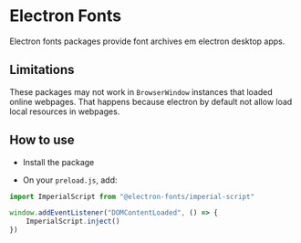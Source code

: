 # Electron Fonts

Electron fonts packages provide font archives em electron desktop apps.

## Limitations

These packages may not work in `BrowserWindow` instances that loaded online webpages. That happens because electron by default not allow load local resources in webpages.

## How to use

* Install the package

* On your `preload.js`, add:

```ts
import ImperialScript from "@electron-fonts/imperial-script"

window.addEventListener("DOMContentLoaded", () => {
    ImperialScript.inject()
})
```
